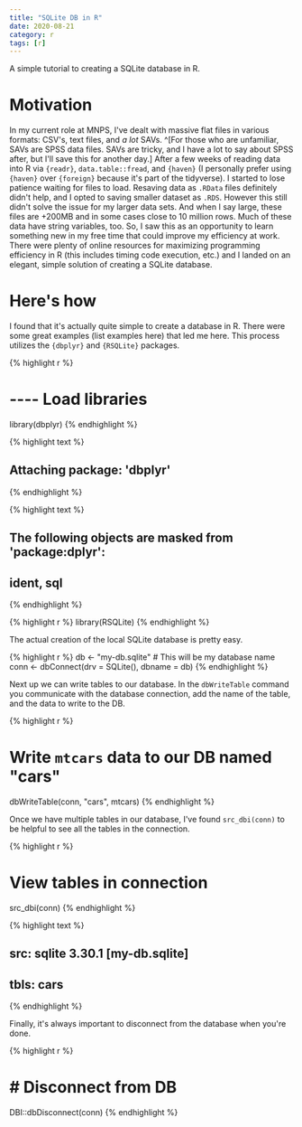 ```yaml
---
title: "SQLite DB in R"
date: 2020-08-21
category: r
tags: [r]
---
```


A simple tutorial to creating a SQLite database in R.


# Motivation
In my current role at MNPS, I've dealt with massive flat files in various formats: CSV's, text files, and _a lot_ SAVs. ^[For those who are unfamiliar, SAVs are SPSS data files. SAVs are tricky, and I have a lot to say about SPSS after, but I'll save this for another day.] 
After a few weeks of reading data into R via `{readr}`, `data.table::fread`, and `{haven}` (I personally prefer using `{haven}` over `{foreign}` because it's part of the tidyverse). I started to lose patience waiting for files to load. 
Resaving data as `.RData` files definitely didn't help, and I opted to saving smaller dataset as `.RDS`. 
However this still didn't solve the issue for my larger data sets. And when I say large, these files are +200MB and in some cases close to 10 million rows. Much of these data have string variables, too. 
So, I saw this as an opportunity to learn something new in my free time that could improve my efficiency at work. 
There were plenty of online resources for maximizing programming efficiency in R (this includes timing code execution, etc.) and I landed on an elegant, simple solution of creating a SQLite database. 

# Here's how
I found that it's actually quite simple to create a database in R. 
There were some great examples (list examples here) that led me here. 
This process utilizes the `{dbplyr}` and `{RSQLite}` packages. 


{% highlight r %}
# ---- Load libraries
library(dbplyr)
{% endhighlight %}



{% highlight text %}
## 
## Attaching package: 'dbplyr'
{% endhighlight %}



{% highlight text %}
## The following objects are masked from 'package:dplyr':
## 
##     ident, sql
{% endhighlight %}



{% highlight r %}
library(RSQLite)
{% endhighlight %}

The actual creation of the local SQLite database is pretty easy.

{% highlight r %}
db <- "my-db.sqlite"  # This will be my database name
conn <- dbConnect(drv = SQLite(), dbname = db)
{% endhighlight %}

Next up we can write tables to our database. 
In the `dbWriteTable` command you communicate with the database connection, add the name of the table, and the data to write to the DB.


{% highlight r %}
# Write `mtcars` data to our DB named "cars"
dbWriteTable(conn, "cars", mtcars)
{% endhighlight %}

Once we have multiple tables in our database, I've found `src_dbi(conn)` to be helpful to see all the tables in the connection.

{% highlight r %}
# View tables in connection
src_dbi(conn)
{% endhighlight %}



{% highlight text %}
## src:  sqlite 3.30.1 [my-db.sqlite]
## tbls: cars
{% endhighlight %}

Finally, it's always important to disconnect from the database when you're done.

{% highlight r %}
# # Disconnect from DB
DBI::dbDisconnect(conn)
{% endhighlight %}


